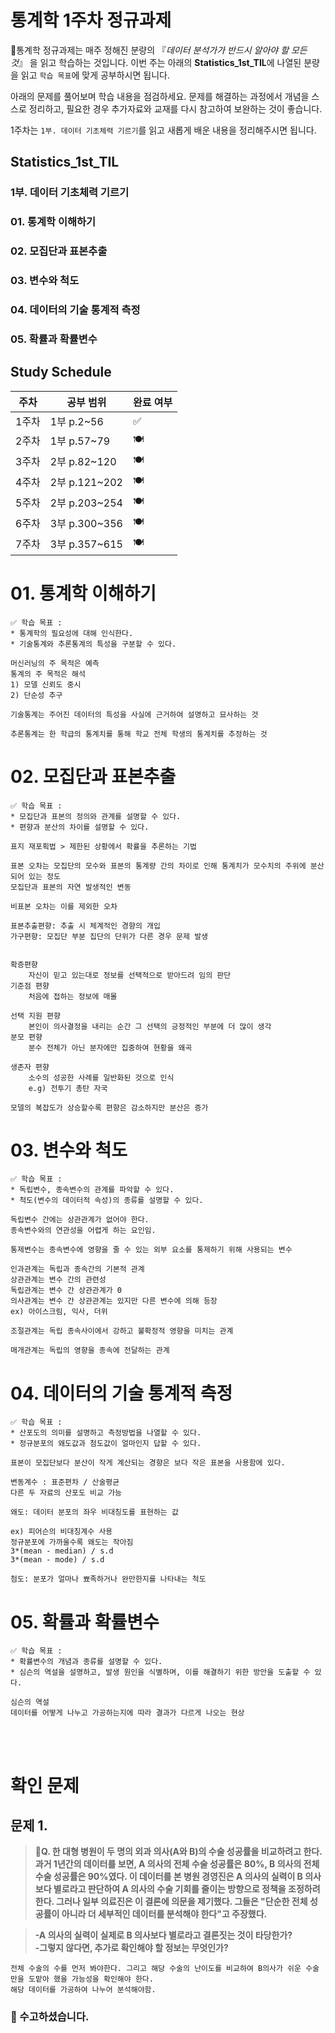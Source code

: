 # 통계학 1주차 정규과제

📌통계학 정규과제는 매주 정해진 분량의 『*데이터 분석가가 반드시 알아야 할 모든 것*』 을 읽고 학습하는 것입니다. 이번 주는 아래의 **Statistics_1st_TIL**에 나열된 분량을 읽고 `학습 목표`에 맞게 공부하시면 됩니다.

아래의 문제를 풀어보며 학습 내용을 점검하세요. 문제를 해결하는 과정에서 개념을 스스로 정리하고, 필요한 경우 추가자료와 교재를 다시 참고하여 보완하는 것이 좋습니다.

1주차는 `1부. 데이터 기초체력 기르기`를 읽고 새롭게 배운 내용을 정리해주시면 됩니다.


## Statistics_1st_TIL

### 1부. 데이터 기초체력 기르기
### 01. 통계학 이해하기
### 02. 모집단과 표본추출
### 03. 변수와 척도
### 04. 데이터의 기술 통계적 측정
### 05. 확률과 확률변수

## Study Schedule

|주차 | 공부 범위     | 완료 여부 |
|----|----------------|----------|
|1주차| 1부 p.2~56     | ✅      |
|2주차| 1부 p.57~79    | 🍽️      | 
|3주차| 2부 p.82~120   | 🍽️      | 
|4주차| 2부 p.121~202  | 🍽️      | 
|5주차| 2부 p.203~254  | 🍽️      | 
|6주차| 3부 p.300~356  | 🍽️      | 
|7주차| 3부 p.357~615  | 🍽️      | 

<!-- 여기까진 그대로 둬 주세요-->

# 01. 통계학 이해하기

```
✅ 학습 목표 :
* 통계학의 필요성에 대해 인식한다.
* 기술통계와 추론통계의 특성을 구분할 수 있다.
```
<!-- 새롭게 배운 내용을 자유롭게 정리해주세요.-->

```
머신러닝의 주 목적은 예측
통계의 주 목적은 해석
1) 모델 신뢰도 중시
2) 단순성 추구

기술통계는 주어진 데이터의 특성을 사실에 근거하여 설명하고 묘사하는 것

추론통계는 한 학급의 통계치를 통해 학교 전체 학생의 통계치를 추정하는 것
```


# 02. 모집단과 표본추출

```
✅ 학습 목표 :
* 모집단과 표본의 정의와 관계를 설명할 수 있다.
* 편향과 분산의 차이를 설명할 수 있다.
```

<!-- 새롭게 배운 내용을 자유롭게 정리해주세요.-->
```
표지 재포획법 > 제한된 상황에서 확률을 추론하는 기법

표본 오차는 모집단의 모수와 표본의 통계량 간의 차이로 인해 통계치가 모수치의 주위에 분산되어 있는 정도
모집단과 표본의 자연 발생적인 변동

비표본 오차는 이를 제외한 오차

표본추출편향: 추출 시 체계적인 경향의 개입
가구편향: 모집단 부분 집단의 단위가 다른 경우 문제 발생


확증편향
    자신이 믿고 있는대로 정보를 선택적으로 받아드려 임의 판단
기준점 편향
    처음에 접하는 정보에 매몰

선택 지원 편향
    본인이 의사결정을 내리는 순간 그 선택의 긍정적인 부분에 더 많이 생각
분모 편향
    분수 전체가 아닌 분자에만 집중하여 현황을 왜곡

생존자 편향
    소수의 성공한 사례를 일반화된 것으로 인식
    e.g) 전투기 총탄 자국

```

```
모델의 복잡도가 상승할수록 편향은 감소하지만 분산은 증가

```


# 03. 변수와 척도
```
✅ 학습 목표 :
* 독립변수, 종속변수의 관계를 파악할 수 있다.
* 척도(변수의 데이터적 속성)의 종류를 설명할 수 있다.
```
<!-- 새롭게 배운 내용을 자유롭게 정리해주세요.-->
```
독립변수 간에는 상관관계가 없어야 한다.
종속변수와의 연관성을 어렵게 하는 요인임.

통제변수는 종속변수에 영향을 줄 수 있는 외부 요소를 통제하기 위해 사용되는 변수

인과관계는 독립과 종속간의 기본적 관계
상관관계는 변수 간의 관련성
독립관계는 변수 간 상관관계가 0
의사관계는 변수 간 상관관계는 있지만 다른 변수에 의해 등장
ex) 아이스크림, 익사, 더위

조절관계는 독립 종속사이에서 강하고 불확정적 영향을 미치는 관계

매개관계는 독립의 영향을 종속에 전달하는 관계

```



# 04. 데이터의 기술 통계적 측정

```
✅ 학습 목표 :
* 산포도의 의미를 설명하고 측정방법을 나열할 수 있다.
* 정규분포의 왜도값과 첨도값이 얼마인지 답할 수 있다.
```

<!-- 새롭게 배운 내용을 자유롭게 정리해주세요.-->
```
표본이 모집단보다 분산이 작게 계산되는 경향은 보다 작은 표본을 사용함에 있다. 
```

```
변동계수 : 표준편차 / 산술평균
다른 두 자료의 산포도 비교 가능
```

```
왜도: 데이터 분포의 좌우 비대칭도를 표현하는 값

ex) 피어슨의 비대칭계수 사용
정규분포에 가까울수록 왜도는 작아짐
3*(mean - median) / s.d
3*(mean - mode) / s.d

첨도: 분포가 얼마나 뾰족하거나 완만한지를 나타내는 척도

```



# 05. 확률과 확률변수

```
✅ 학습 목표 :
* 확률변수의 개념과 종류를 설명할 수 있다.
* 심슨의 역설을 설명하고, 발생 원인을 식별하며, 이를 해결하기 위한 방안을 도출할 수 있다.
```

<!-- 새롭게 배운 내용을 자유롭게 정리해주세요.-->
```
심슨의 역설
데이터를 어떻게 나누고 가공하는지에 따라 결과가 다르게 나오는 현상
```



<br>
<br>

# 확인 문제

## 문제 1.

> **🧚Q. 한 대형 병원이 두 명의 외과 의사(A와 B)의 수술 성공률을 비교하려고 한다. 과거 1년간의 데이터를 보면, A 의사의 전체 수술 성공률은 80%, B 의사의 전체 수술 성공률은 90%였다. 이 데이터를 본 병원 경영진은 A 의사의 실력이 B 의사보다 별로라고 판단하여 A 의사의 수술 기회를 줄이는 방향으로 정책을 조정하려 한다.
그러나 일부 의료진은 이 결론에 의문을 제기했다.
그들은 "단순한 전체 성공률이 아니라 더 세부적인 데이터를 분석해야 한다"고 주장했다.**

> **-A 의사의 실력이 실제로 B 의사보다 별로라고 결론짓는 것이 타당한가?   
-그렇지 않다면, 추가로 확인해야 할 정보는 무엇인가?**

<!--심슨의 역설을 이해하였는지 확인하기 위한 문제입니다-->

<!--학습한 개념을 활용하여 자유롭게 설명해 보세요. 구체적인 예시를 들어 설명하면 더욱 좋습니다.-->

```
전체 수술의 수를 먼저 봐야한다. 그리고 해당 수술의 난이도를 비교하여 B의사가 쉬운 수술만을 도맡아 했을 가능성을 확인해야 한다.
해당 데이터를 가공하여 나누어 분석해야함.
```

### 🎉 수고하셨습니다.